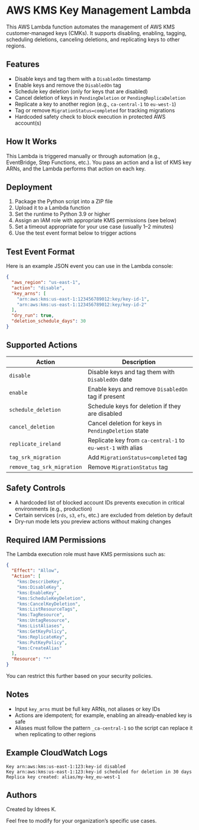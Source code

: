# AWS KMS Key Management Lambda

This AWS Lambda function automates the management of AWS KMS customer-managed keys (CMKs). It supports disabling, enabling, tagging, scheduling deletions, canceling deletions, and replicating keys to other regions.

## Features

- Disable keys and tag them with a `DisabledOn` timestamp
- Enable keys and remove the `DisabledOn` tag
- Schedule key deletion (only for keys that are disabled)
- Cancel deletion of keys in `PendingDeletion` or `PendingReplicaDeletion`
- Replicate a key to another region (e.g., `ca-central-1` to `eu-west-1`)
- Tag or remove `MigrationStatus=completed` for tracking migrations
- Hardcoded safety check to block execution in protected AWS account(s)

## How It Works

This Lambda is triggered manually or through automation (e.g., EventBridge, Step Functions, etc.). You pass an action and a list of KMS key ARNs, and the Lambda performs that action on each key.

## Deployment

1. Package the Python script into a ZIP file
2. Upload it to a Lambda function
3. Set the runtime to Python 3.9 or higher
4. Assign an IAM role with appropriate KMS permissions (see below)
5. Set a timeout appropriate for your use case (usually 1–2 minutes)
6. Use the test event format below to trigger actions

## Test Event Format

Here is an example JSON event you can use in the Lambda console:

```json
{
  "aws_region": "us-east-1",
  "action": "disable",
  "key_arns": [
    "arn:aws:kms:us-east-1:123456789012:key/key-id-1",
    "arn:aws:kms:us-east-1:123456789012:key/key-id-2"
  ],
  "dry_run": true,
  "deletion_schedule_days": 30
}
```

## Supported Actions

| Action                      | Description                                                   |
|-----------------------------|---------------------------------------------------------------|
| `disable`                   | Disable keys and tag them with `DisabledOn` date              |
| `enable`                    | Enable keys and remove `DisabledOn` tag if present            |
| `schedule_deletion`         | Schedule keys for deletion if they are disabled               |
| `cancel_deletion`           | Cancel deletion for keys in `PendingDeletion` state           |
| `replicate_ireland`         | Replicate key from `ca-central-1` to `eu-west-1` with alias   |
| `tag_srk_migration`         | Add `MigrationStatus=completed` tag                           |
| `remove_tag_srk_migration`  | Remove `MigrationStatus` tag                                  |

## Safety Controls

- A hardcoded list of blocked account IDs prevents execution in critical environments (e.g., production)
- Certain services (`rds`, `s3`, `efs`, etc.) are excluded from deletion by default
- Dry-run mode lets you preview actions without making changes

## Required IAM Permissions

The Lambda execution role must have KMS permissions such as:

```json
{
  "Effect": "Allow",
  "Action": [
    "kms:DescribeKey",
    "kms:DisableKey",
    "kms:EnableKey",
    "kms:ScheduleKeyDeletion",
    "kms:CancelKeyDeletion",
    "kms:ListResourceTags",
    "kms:TagResource",
    "kms:UntagResource",
    "kms:ListAliases",
    "kms:GetKeyPolicy",
    "kms:ReplicateKey",
    "kms:PutKeyPolicy",
    "kms:CreateAlias"
  ],
  "Resource": "*"
}
```

You can restrict this further based on your security policies.

## Notes

- Input `key_arns` must be full key ARNs, not aliases or key IDs
- Actions are idempotent; for example, enabling an already-enabled key is safe
- Aliases must follow the pattern `_ca-central-1` so the script can replace it when replicating to other regions

## Example CloudWatch Logs

```
Key arn:aws:kms:us-east-1:123:key-id disabled
Key arn:aws:kms:us-east-1:123:key-id scheduled for deletion in 30 days
Replica key created: alias/my-key_eu-west-1
```

## Authors

Created by Idrees K.

Feel free to modify for your organization’s specific use cases.
